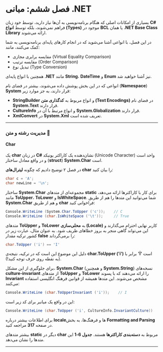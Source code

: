 # فصل ششم: مبانی .NET

بسیاری از امکانات اصلی که هنگام برنامه‌نویسی به آن‌ها نیاز دارید، توسط خود زبان **C#** فراهم نمی‌شوند، بلکه توسط **انواع (Types)** موجود در **BCL** یا همان **.NET Base Class Library** ارائه می‌شوند.

در این فصل، با انواعی آشنا می‌شوید که در انجام کارهای پایه‌ای برنامه‌نویسی به شما کمک می‌کنند، مانند:

* مقایسه برابری مجازی (Virtual Equality Comparison)
* مقایسه ترتیب (Order Comparison)
* تبدیل نوع (Type Conversion)

همچنین با انواع پایه‌ای **.NET** مانند **String**، **DateTime** و **Enum** نیز آشنا خواهید شد.

انواعی که در این بخش پوشش داده می‌شوند، بیشتر در فضای نام (**Namespace**) **System** قرار دارند، به جز موارد زیر:

* **StringBuilder** و انواع مربوط به **کدگذاری متن (Text Encodings)** در فضای نام **System.Text** قرار دارند.
* **CultureInfo** و انواع مرتبط با آن در **System.Globalization** قرار دارند.
* **XmlConvert** در **System.Xml** تعریف شده است.

---

### مدیریت رشته و متن 📝

#### **Char**

یک **char** در زبان **C#** نشان‌دهنده یک کاراکتر یونیکد (Unicode Character) واحد است و در واقع معادل ساختار (**struct**) **System.Char** است.

در فصل ۲ توضیح دادیم که چگونه **لیترال‌های char** را بیان کنید:

```csharp
char c = 'A';
char newLine = '\n';
```

ساختار **System.Char** مجموعه‌ای از متدهای **static** برای کار با کاراکترها ارائه می‌دهد، مانند **ToUpper**، **ToLower** و **IsWhiteSpace**. شما می‌توانید این متدها را هم از طریق **System.Char** و هم از طریق **char** فراخوانی کنید:

```csharp
Console.WriteLine (System.Char.ToUpper ('c'));    // C
Console.WriteLine (char.IsWhiteSpace ('\t'));     // True
```

متدهای **ToUpper** و **ToLower** به **محلی‌سازی (Locale)** کاربر نهایی احترام می‌گذارند و این می‌تواند گاهی منجر به بروز خطاهای ظریف شود. به عنوان مثال، عبارت زیر در کشور ترکیه مقدار **false** را برمی‌گرداند:

```csharp
char.ToUpper ('i') == 'I'
```

دلیل این موضوع این است که در ترکیه، نتیجه‌ی **char.ToUpper ('i')** برابر با **'İ'** است (به نقطه روی حرف توجه کنید!).

برای جلوگیری از این مشکل، **System.Char** (و همچنین **System.String**) نسخه‌های **culture-invariant** از متدهای **ToUpper** و **ToLower** را ارائه می‌دهند که با پسوند **Invariant** مشخص می‌شوند. این متدها همیشه از قوانین فرهنگ انگلیسی استفاده می‌کنند:

```csharp
Console.WriteLine (char.ToUpperInvariant ('i'));    // I
```

این در واقع یک میانبر برای کد زیر است:

```csharp
Console.WriteLine (char.ToUpper ('i', CultureInfo.InvariantCulture))
```

برای اطلاعات بیشتر درباره **locale**‌ها و فرهنگ‌ها، به بخش **Formatting and Parsing** در صفحه **317** مراجعه کنید.

بیشتر متدهای **static** دیگر در **char** مربوط به **دسته‌بندی کاراکترها** هستند. **جدول 6-1** این متدها را نشان می‌دهد.

---
